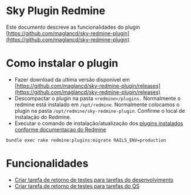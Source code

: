 # Sky Plugin Redmine

Este documento descreve as funcionalidades do plugin [https://github.com/maglancd/sky-redmine-plugin](https://github.com/maglancd/sky-redmine-plugin)

# Como instalar o plugin

- Fazer download da ultima versão disponivel em [https://github.com/maglancd/sky-redmine-plugin/releases](https://github.com/maglancd/sky-redmine-plugin/releases)
- Descompactar o plugin na pasta `<redmine>/plugins.` Normalmente o redmine está instalado em `/opt/redmine`. Normalmente colocamos o plugin na pasta `/opt/redmine/sky-redmine-plugin`. Confirme o local de instalação do Redmine.
- Executar o comando de instalação/atualização dos [plugins instalados conforme documentacao do Redmine](https://www.redmine.org/projects/redmine/wiki/plugins)

```shell
bundle exec rake redmine:plugins:migrate RAILS_ENV=production
```

# Funcionalidades

- [Criar tarefa de retorno de testes para tarefas do desenvolvimento](docs/criar-retorno-testes-devel.md)
- [Criar tarefa de retorno de testes para tarefas do QS](docs/criar-retorno-testes-qs.md)
